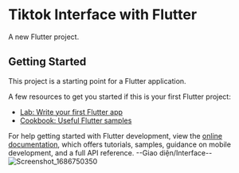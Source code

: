 # Tiktok Interface with Flutter

A new Flutter project.

## Getting Started

This project is a starting point for a Flutter application.

A few resources to get you started if this is your first Flutter project:

- [Lab: Write your first Flutter app](https://docs.flutter.dev/get-started/codelab)
- [Cookbook: Useful Flutter samples](https://docs.flutter.dev/cookbook)

For help getting started with Flutter development, view the
[online documentation](https://docs.flutter.dev/), which offers tutorials,
samples, guidance on mobile development, and a full API reference.
--Giao diện/Interface--
![Screenshot_1686750350](https://github.com/BlackchaingenZ/Flutter/assets/115019114/18f0a52d-120c-4472-abab-b58ff96e7782)
